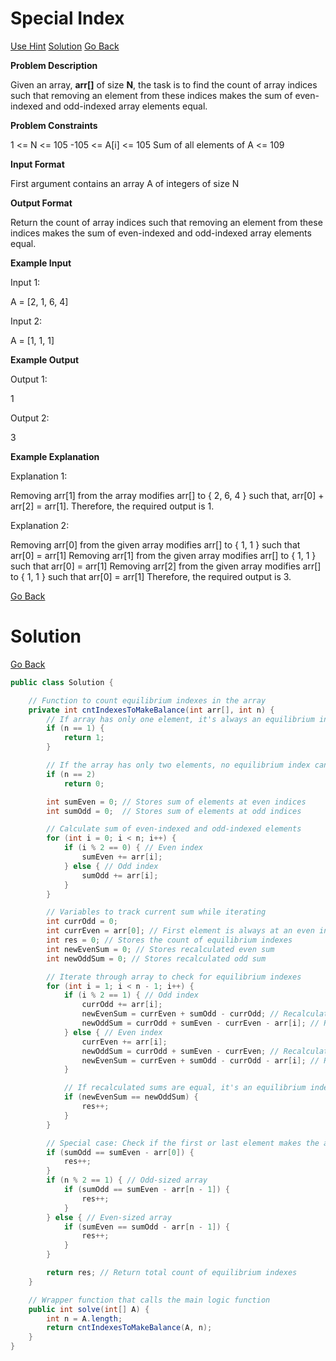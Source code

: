 #  Special Index

[Use Hint](https://www.scaler.com/academy/mentee-dashboard/class/25455/assignment/problems/12828/hints?navref=cl_pb_nv_tb)
[Solution](#Solution)
[Go Back](https://github.com/sahoog2/Preparation_Notes/blob/main/DSA/Array/2%20Problems.md)

**Problem Description**  

Given an array,  **arr[]**  of size  **N**, the task is to find the count of array indices such that removing an element from these indices makes the sum of even-indexed and odd-indexed array elements equal.

  
  
**Problem Constraints**  

1 <= N <= 105
-105 <= A[i] <= 105
Sum of all elements of A <= 109

  
  
**Input Format**  

First argument contains an array A of integers of size N

  
  
**Output Format**  

Return the count of array indices such that removing an element from these indices makes the sum of even-indexed and odd-indexed array elements equal.

  
  
**Example Input**  

Input 1:

A = [2, 1, 6, 4]

Input 2:

A = [1, 1, 1]

  
  
**Example Output**  

Output 1:

1

Output 2:

3

  
  
**Example Explanation**  

Explanation 1:

Removing arr[1] from the array modifies arr[] to { 2, 6, 4 } such that, arr[0] + arr[2] = arr[1]. 
Therefore, the required output is 1. 

Explanation 2:

Removing arr[0] from the given array modifies arr[] to { 1, 1 } such that arr[0] = arr[1] 
Removing arr[1] from the given array modifies arr[] to { 1, 1 } such that arr[0] = arr[1] 
Removing arr[2] from the given array modifies arr[] to { 1, 1 } such that arr[0] = arr[1] 
Therefore, the required output is 3.

[Go Back](https://github.com/sahoog2/Preparation_Notes/blob/main/DSA/Array/2%20Problems.md)
# Solution

[Go Back](https://github.com/sahoog2/Preparation_Notes/blob/main/DSA/Array/2%20Problems.md)

```java
public class Solution {

    // Function to count equilibrium indexes in the array
    private int cntIndexesToMakeBalance(int arr[], int n) {
        // If array has only one element, it's always an equilibrium index
        if (n == 1) {
            return 1;
        }

        // If the array has only two elements, no equilibrium index can exist
        if (n == 2)
            return 0;

        int sumEven = 0; // Stores sum of elements at even indices
        int sumOdd = 0;  // Stores sum of elements at odd indices

        // Calculate sum of even-indexed and odd-indexed elements
        for (int i = 0; i < n; i++) {
            if (i % 2 == 0) { // Even index
                sumEven += arr[i];
            } else { // Odd index
                sumOdd += arr[i];
            }
        }

        // Variables to track current sum while iterating
        int currOdd = 0; 
        int currEven = arr[0]; // First element is always at an even index
        int res = 0; // Stores the count of equilibrium indexes
        int newEvenSum = 0; // Stores recalculated even sum
        int newOddSum = 0; // Stores recalculated odd sum

        // Iterate through array to check for equilibrium indexes
        for (int i = 1; i < n - 1; i++) {
            if (i % 2 == 1) { // Odd index
                currOdd += arr[i];
                newEvenSum = currEven + sumOdd - currOdd; // Recalculate sum for even positions
                newOddSum = currOdd + sumEven - currEven - arr[i]; // Recalculate sum for odd positions
            } else { // Even index
                currEven += arr[i];
                newOddSum = currOdd + sumEven - currEven; // Recalculate sum for odd positions
                newEvenSum = currEven + sumOdd - currOdd - arr[i]; // Recalculate sum for even positions
            }

            // If recalculated sums are equal, it's an equilibrium index
            if (newEvenSum == newOddSum) {
                res++;
            }
        }

        // Special case: Check if the first or last element makes the array balanced
        if (sumOdd == sumEven - arr[0]) {
            res++;
        }
        if (n % 2 == 1) { // Odd-sized array
            if (sumOdd == sumEven - arr[n - 1]) {
                res++;
            }
        } else { // Even-sized array
            if (sumEven == sumOdd - arr[n - 1]) {
                res++;
            }
        }

        return res; // Return total count of equilibrium indexes
    }

    // Wrapper function that calls the main logic function
    public int solve(int[] A) {
        int n = A.length;
        return cntIndexesToMakeBalance(A, n);
    }
}
```
